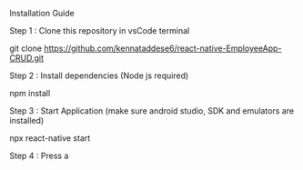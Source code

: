 Installation Guide

Step 1 : Clone this repository in vsCode terminal

git clone https://github.com/kennataddese6/react-native-EmployeeApp-CRUD.git

Step 2 : Install dependencies (Node js required)

npm install

Step 3 : Start Application (make sure android studio, SDK and emulators are installed)

npx react-native start

Step 4 : Press a
